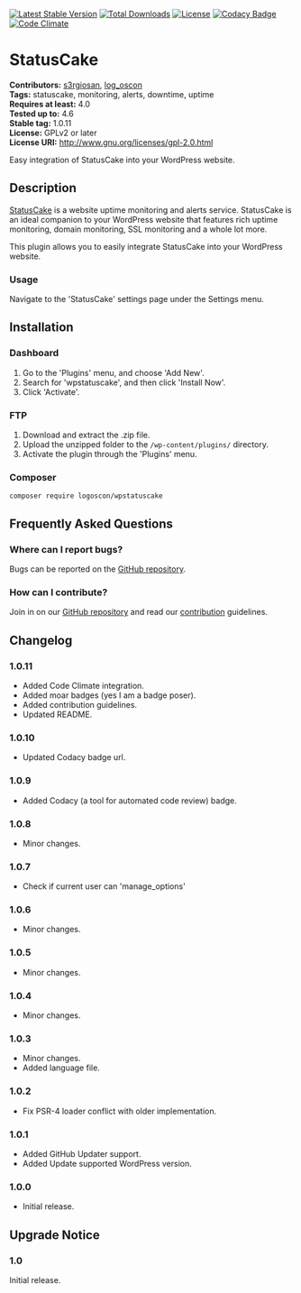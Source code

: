 [![Latest Stable Version](https://poser.pugx.org/logoscon/wpstatuscake/v/stable)](https://packagist.org/packages/logoscon/wpstatuscake)
[![Total Downloads](https://poser.pugx.org/logoscon/wpstatuscake/downloads)](https://packagist.org/packages/logoscon/wpstatuscake)
[![License](https://poser.pugx.org/logoscon/wpstatuscake/license)](https://packagist.org/packages/logoscon/wpstatuscake)
[![Codacy Badge](https://api.codacy.com/project/badge/Grade/3bb5bbe426834c01ac9d6acc7af36f3d)](https://www.codacy.com/app/s3rgiosan/wpstatuscake?utm_source=github.com&amp;utm_medium=referral&amp;utm_content=log-oscon/wpstatuscake&amp;utm_campaign=Badge_Grade)
[![Code Climate](https://codeclimate.com/github/log-oscon/wpstatuscake/badges/gpa.svg)](https://codeclimate.com/github/log-oscon/wpstatuscake)

# StatusCake #
**Contributors:** [s3rgiosan](https://profiles.wordpress.org/s3rgiosan), [log_oscon](https://profiles.wordpress.org/log_oscon)  
**Tags:** statuscake, monitoring, alerts, downtime, uptime    
**Requires at least:** 4.0    
**Tested up to:** 4.6    
**Stable tag:** 1.0.11   
**License:** GPLv2 or later    
**License URI:** http://www.gnu.org/licenses/gpl-2.0.html    

Easy integration of StatusCake into your WordPress website.  

## Description ##

[StatusCake](https://www.statuscake.com) is a website uptime monitoring and alerts service. StatusCake is an ideal companion to your WordPress website that features rich uptime monitoring, domain monitoring, SSL monitoring and a whole lot more.  

This plugin allows you to easily integrate StatusCake into your WordPress website.  

### Usage ###

Navigate to the 'StatusCake' settings page under the Settings menu.  

## Installation ##

### Dashboard ###

1. Go to the 'Plugins' menu, and choose 'Add New'.
2. Search for 'wpstatuscake', and then click 'Install Now'.
2. Click 'Activate'.

### FTP ###

1. Download and extract the .zip file.
2. Upload the unzipped folder to the `/wp-content/plugins/` directory.
3. Activate the plugin through the 'Plugins' menu.

### Composer ###

`composer require logoscon/wpstatuscake`

## Frequently Asked Questions ##

### Where can I report bugs? ###

Bugs can be reported on the [GitHub repository](https://github.com/log-oscon/wpstatuscake/issues).

### How can I contribute? ###

Join in on our [GitHub repository](https://github.com/log-oscon/wpstatuscake) and read our [contribution](https://github.com/log-oscon/wpstatuscake/blob/master/CONTRIBUTING.md) guidelines.

## Changelog ##

### 1.0.11 ###
* Added Code Climate integration.  
* Added moar badges (yes I am a badge poser).
* Added contribution guidelines.  
* Updated README. 

### 1.0.10 ###
* Updated Codacy badge url.  

### 1.0.9 ###
* Added Codacy (a tool for automated code review) badge.  

### 1.0.8 ###
* Minor changes.  

### 1.0.7 ###
* Check if current user can 'manage_options'  

### 1.0.6 ###
* Minor changes.  

### 1.0.5 ###
* Minor changes.  

### 1.0.4 ###
* Minor changes.  

### 1.0.3 ###
* Minor changes.  
* Added language file. 

### 1.0.2 ###
* Fix PSR-4 loader conflict with older implementation.  

### 1.0.1 ###
* Added GitHub Updater support.  
* Added Update supported WordPress version.  

### 1.0.0 ###
* Initial release.  

## Upgrade Notice ##

### 1.0 ###
Initial release.  
